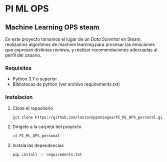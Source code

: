 # PI ML OPS

## Machine Learning OPS steam

En este proyecto tomamos el lugar de un *Data Scientist* en Steam, realizamos algoritmos de machine learning para procesar las emociones que expresan distintas reviews, y realizar recomendaciones adecuadas al perfil del usuario.

### Requisitos

- Python 3.7 o superior
- Bibliotecas de python (ver archivo requirements.txt)

### Instalacion

1. Clona el repositorio 
    
    ```bash
    git clone https://github.com/lautaroppaniagua/PI_ML_OPS_personal.git
    ```
    
2. Dirigete a la carpeta del proyecto
    
    ```bash
    cd PI_ML_OPS_personal
    ```
    
3. Instala las dependencias
    
    ```bash
    pip install -r requirements.txt
    ```
    

